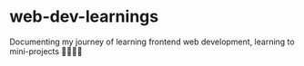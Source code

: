 # web-dev-learnings
Documenting my journey of learning frontend web development, learning to mini-projects 👩🏻‍💻📓
